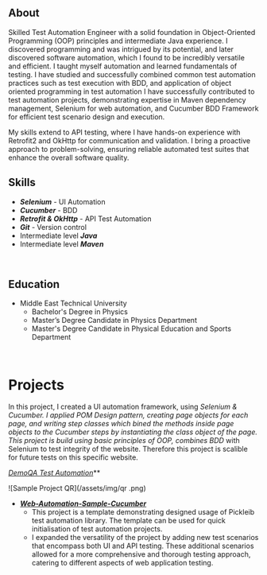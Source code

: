 ## About

Skilled Test Automation Engineer with a solid foundation in Object-Oriented Programming (OOP) principles and intermediate Java experience. I discovered programming and was intrigued by its potential, and later discovered software automation, which I found to be incredibly versatile and efficient. I taught myself automation and learned fundamentals of testing. I have studied and successfully combined common test automation practices such as test execution with BDD, and application of object oriented programming in test automation I have successfully contributed to test automation projects, demonstrating expertise in Maven dependency management, Selenium for web automation, and Cucumber BDD Framework for efficient test scenario design and execution.

My skills extend to API testing, where I have hands-on experience with Retrofit2 and OkHttp for communication and validation. I bring a proactive approach to problem-solving, ensuring reliable automated test suites that enhance the overall software quality.  <br>

## Skills                    

- ***Selenium*** - UI Automation
- ***Cucumber*** - BDD
- ***Retrofit & OkHttp*** - API Test Automation
- ***Git*** - Version control
- Intermediate level ***Java***
- Intermediate level ***Maven***
<br>

## Education

- Middle East Technical University
  -  Bachelor's Degree in Physics
  -  Master’s Degree Candidate in Physics Department
  -  Master's Degree Candidate in Physical Education and Sports Department

<br>

# Projects

In this project, I created a UI automation framework, using **Selenium & Cucumber*. I applied *POM Design pattern*, creating page objects for each page, and writing step classes which bined the methods inside page objects to the *Cucumber* steps by instantiating the class object of the page. This project is build using basic principles of *OOP*, combines *BDD** with Selenium to test integrity of the website. Therefore this project is scalible for future tests on this specific website. 


  *[DemoQA Test Automation](https://github.com/MehmetGalioglu/E2ETestingOfTheBookStoreApplication)***
  
![Sample Project QR](/assets/img/qr .png)




- ***[Web-Automation-Sample-Cucumber](https://github.com/Umutayb/Web-Automation-Sample-Cucumber)***
  - This project is a template demonstrating designed usage of Pickleib test automation library. The template can be used for quick initialisation of test automation projects.
  - I expanded the versatility of the project by adding new test scenarios that encompass both UI and API testing. These additional scenarios allowed for a more comprehensive and thorough testing approach, catering to different aspects of web application testing.
<br>
